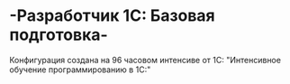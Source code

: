 # -Разработчик 1С: Базовая подготовка-
Конфигурация создана на 96 часовом интенсиве от 1С: "Интенсивное обучение программированию в 1С:"
